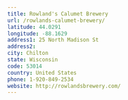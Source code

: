 ```yaml
---
title: Rowland's Calumet Brewery
url: /rowlands-calumet-brewery/
latitude: 44.0291
longitude: -88.1629
address1: 25 North Madison St
address2: 
city: Chilton
state: Wisconsin
code: 53014
country: United States
phone: 1-920-849-2534
website: http://rowlandsbrewery.com/
---
```


